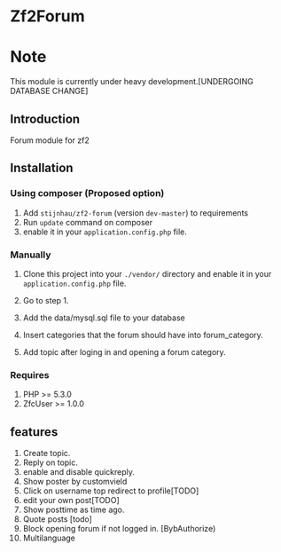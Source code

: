 Zf2Forum
========

# Note
This module is currently under heavy development.[UNDERGOING DATABASE CHANGE]

## Introduction
Forum module for zf2


## Installation

### Using composer (Proposed option)
1. Add `stijnhau/zf2-forum` (version `dev-master`) to requirements
2. Run `update` command on composer
3. enable it in your `application.config.php` file.

### Manually
1. Clone this project into your `./vendor/` directory and enable it in your
   `application.config.php` file.
2. Go to step 1.

4. Add the data/mysql.sql file to your database
5. Insert categories that the forum should have into forum_category.
3. Add topic after loging in and opening a forum category.

### Requires
1. PHP >= 5.3.0
2. ZfcUser >= 1.0.0

## features
1. Create topic.
2. Reply on topic.
3. enable and disable quickreply.
4. Show poster by customvield
5. Click on username top redirect to profile[TODO]
6. edit your own post[TODO]
7. Show posttime as time ago.
8. Quote posts [todo]
9. Block opening forum if not logged in. [BybAuthorize)
10. Multilanguage